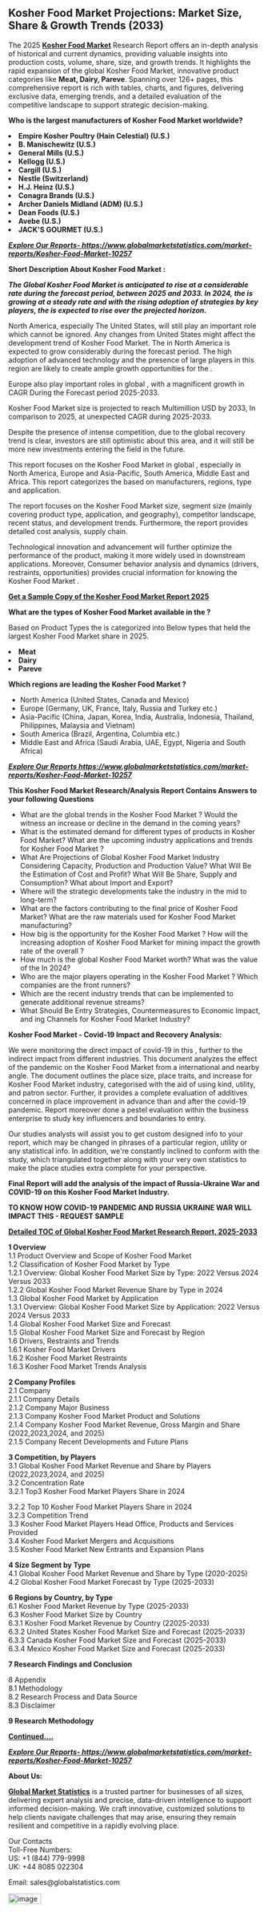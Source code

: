 <h2><strong>Kosher Food Market Projections: Market Size, Share & Growth Trends (2033)</strong></h2><p>The 2025 <strong><a href="https://www.globalmarketstatistics.com/market-reports/Kosher-Food-Market-10257">Kosher Food Market</a></strong> Research Report offers an in-depth analysis of historical and current dynamics, providing valuable insights into production costs, volume, share, size, and growth trends. It highlights the rapid expansion of the global Kosher Food Market, innovative product categories like <strong>Meat, Dairy, Pareve</strong>. Spanning over 126+ pages, this comprehensive report is rich with tables, charts, and figures, delivering exclusive data, emerging trends, and a detailed evaluation of the competitive landscape to support strategic decision-making.</p><p><strong>Who is the largest manufacturers of Kosher Food Market worldwide?</strong></p><p><strong><li>Empire Kosher Poultry (Hain Celestial) (U.S.)<li>B. Manischewitz (U.S.)<li>General Mills (U.S.)<li>Kellogg (U.S.)<li>Cargill (U.S.)<li>Nestle (Switzerland)<li>H.J. Heinz (U.S.)<li>Conagra Brands (U.S.)<li>Archer Daniels Midland (ADM) (U.S.)<li>Dean Foods (U.S.)<li>Avebe (U.S.)<li>JACK'S GOURMET (U.S.)</strong></p><p><strong><em><a href="https://www.globalmarketstatistics.com/market-reports/Kosher-Food-Market-10257">Explore Our Reports-&nbsp;https://www.globalmarketstatistics.com/market-reports/Kosher-Food-Market-10257</a></em></strong></p><p><strong>Short Description About Kosher Food Market :</strong></p><p><strong><em>The Global Kosher Food Market is anticipated to rise at a considerable rate during the forecast period, between 2025 and 2033. In 2024, the is growing at a steady rate and with the rising adoption of strategies by key players, the is expected to rise over the projected horizon.</em></strong></p><p>North America, especially The United States, will still play an important role which cannot be ignored. Any changes from United States might affect the development trend of Kosher Food Market. The in North America is expected to grow considerably during the forecast period. The high adoption of advanced technology and the presence of large players in this region are likely to create ample growth opportunities for the .</p><p>Europe also play important roles in global , with a magnificent growth in CAGR During the Forecast period 2025-2033.</p><p>Kosher Food Market size is projected to reach Multimillion USD by 2033, In comparison to 2025, at unexpected CAGR during 2025-2033.</p><p>Despite the presence of intense competition, due to the global recovery trend is clear, investors are still optimistic about this area, and it will still be more new investments entering the field in the future.</p><p>This report focuses on the Kosher Food Market in global , especially in North America, Europe and Asia-Pacific, South America, Middle East and Africa. This report categorizes the based on manufacturers, regions, type and application.</p><p>The report focuses on the Kosher Food Market size, segment size (mainly covering product type, application, and geography), competitor landscape, recent status, and development trends. Furthermore, the report provides detailed cost analysis, supply chain.</p><p>Technological innovation and advancement will further optimize the performance of the product, making it more widely used in downstream applications. Moreover, Consumer behavior analysis and dynamics (drivers, restraints, opportunities) provides crucial information for knowing the Kosher Food Market .</p><p><strong><a href="https://www.globalmarketstatistics.com/market-reports/Kosher-Food-Market-10257">Get a Sample Copy of the Kosher Food Market Report 2025</a></strong></p><p><strong>What are the types of Kosher Food Market available in the ?</strong></p><p>Based on Product Types the is categorized into Below types that held the largest Kosher Food Market share in 2025.</p><p><strong><li>Meat<li>Dairy<li>Pareve</strong></p><p><strong>Which regions are leading the Kosher Food Market ?</strong></p><ul><li>North America (United States, Canada and Mexico)</li><li>Europe (Germany, UK, France, Italy, Russia and Turkey etc.)</li><li>Asia-Pacific (China, Japan, Korea, India, Australia, Indonesia, Thailand, Philippines, Malaysia and Vietnam)</li><li>South America (Brazil, Argentina, Columbia etc.)</li><li>Middle East and Africa (Saudi Arabia, UAE, Egypt, Nigeria and South Africa)</li></ul><p><strong><em><a href="https://www.globalmarketstatistics.com/market-reports/Kosher-Food-Market-10257">Explore Our Reports https://www.globalmarketstatistics.com/market-reports/Kosher-Food-Market-10257</a></em></strong></p><p><strong>This Kosher Food Market Research/Analysis Report Contains Answers to your following Questions</strong></p><ul><li>What are the global trends in the Kosher Food Market ? Would the witness an increase or decline in the demand in the coming years?</li><li>What is the estimated demand for different types of products in Kosher Food Market? What are the upcoming industry applications and trends for Kosher Food Market ?</li><li>What Are Projections of Global Kosher Food Market Industry Considering Capacity, Production and Production Value? What Will Be the Estimation of Cost and Profit? What Will Be Share, Supply and Consumption? What about Import and Export?</li><li>Where will the strategic developments take the industry in the mid to long-term?</li><li>What are the factors contributing to the final price of Kosher Food Market? What are the raw materials used for Kosher Food Market manufacturing?</li><li>How big is the opportunity for the Kosher Food Market ? How will the increasing adoption of Kosher Food Market for mining impact the growth rate of the overall ?</li><li>How much is the global Kosher Food Market worth? What was the value of the In 2024?</li><li>Who are the major players operating in the Kosher Food Market ? Which companies are the front runners?</li><li>Which are the recent industry trends that can be implemented to generate additional revenue streams?</li><li>What Should Be Entry Strategies, Countermeasures to Economic Impact, and ing Channels for Kosher Food Market Industry?</li></ul><p><strong>Kosher Food Market - Covid-19 Impact and Recovery Analysis:</strong></p><p>We were monitoring the direct impact of covid-19 in this , further to the indirect impact from different industries. This document analyzes the effect of the pandemic on the Kosher Food Market from a international and nearby angle. The document outlines the place size, place traits, and increase for Kosher Food Market industry, categorised with the aid of using kind, utility, and patron sector. Further, it provides a complete evaluation of additives concerned in place improvement in advance than and after the covid-19 pandemic. Report moreover done a pestel evaluation within the business enterprise to study key influencers and boundaries to entry.</p><p>Our studies analysts will assist you to get custom designed info to your report, which may be changed in phrases of a particular region, utility or any statistical info. In addition, we're constantly inclined to conform with the study, which triangulated together along with your very own statistics to make the place studies extra complete for your perspective.</p><p><strong>Final Report will add the analysis of the impact of Russia-Ukraine War and COVID-19 on this Kosher Food Market Industry.</strong></p><p><strong>TO KNOW HOW COVID-19 PANDEMIC AND RUSSIA UKRAINE WAR WILL IMPACT THIS - REQUEST SAMPLE</strong></p><p><strong><a href="https://www.globalmarketstatistics.com/market-reports/Kosher-Food-Market-10257">Detailed TOC of Global Kosher Food Market Research Report, 2025-2033</a></strong></p><p><strong>1 Overview</strong><br /> 1.1 Product Overview and Scope of Kosher Food Market<br /> 1.2 Classification of Kosher Food Market by Type<br /> 1.2.1 Overview: Global Kosher Food Market Size by Type: 2022 Versus 2024 Versus 2033<br /> 1.2.2 Global Kosher Food Market Revenue Share by Type in 2024<br /> 1.3 Global Kosher Food Market by Application<br /> 1.3.1 Overview: Global Kosher Food Market Size by Application: 2022&nbsp;Versus 2024 Versus 2033<br /> 1.4 Global Kosher Food Market Size and Forecast<br /> 1.5 Global Kosher Food Market Size and Forecast by Region<br /> 1.6 Drivers, Restraints and Trends<br /> 1.6.1 Kosher Food Market Drivers<br /> 1.6.2 Kosher Food Market Restraints<br /> 1.6.3 Kosher Food Market Trends Analysis</p><p><strong>2 Company Profiles</strong><br /> 2.1 Company<br /> 2.1.1 Company Details<br /> 2.1.2 Company Major Business<br /> 2.1.3 Company Kosher Food Market Product and Solutions<br /> 2.1.4 Company Kosher Food Market Revenue, Gross Margin and Share (2022,2023,2024, and 2025)<br /> 2.1.5 Company Recent Developments and Future Plans</p><p><strong>3 Competition, by Players</strong><br /> 3.1 Global Kosher Food Market Revenue and Share by Players (2022,2023,2024, and 2025)<br /> 3.2 Concentration Rate<br /> 3.2.1 Top3 Kosher Food Market Players Share in 2024</p><p>3.2.2 Top 10 Kosher Food Market Players Share in 2024<br /> 3.2.3 Competition Trend<br /> 3.3 Kosher Food Market Players Head Office, Products and Services Provided<br /> 3.4 Kosher Food Market Mergers and Acquisitions<br /> 3.5 Kosher Food Market New Entrants and Expansion Plans</p><p><strong>4 Size Segment by Type</strong><br /> 4.1 Global Kosher Food Market Revenue and Share by Type (2020-2025)<br /> 4.2 Global Kosher Food Market Forecast by Type (2025-2033)</p><p><strong>6 Regions by Country, by Type</strong><br /> 6.1 Kosher Food Market Revenue by Type (2025-2033)<br /> 6.3 Kosher Food Market Size by Country<br /> 6.3.1 Kosher Food Market Revenue by Country (22025-2033)<br /> 6.3.2 United States Kosher Food Market Size and Forecast (2025-2033)<br /> 6.3.3 Canada Kosher Food Market Size and Forecast (2025-2033)<br /> 6.3.4 Mexico Kosher Food Market Size and Forecast (2025-2033)</p><p><strong>7 Research Findings and Conclusion</strong></p><p>8 Appendix<br /> 8.1 Methodology<br /> 8.2 Research Process and Data Source<br /> 8.3 Disclaimer</p><p><strong>9 Research Methodology</strong></p><p><strong><a href="https://www.globalmarketstatistics.com/market-reports/Kosher-Food-Market-10257">Continued&hellip;.</a></strong></p><p><strong><em><a href="https://www.globalmarketstatistics.com/market-reports/Kosher-Food-Market-10257">Explore Our Reports-&nbsp;https://www.globalmarketstatistics.com/market-reports/Kosher-Food-Market-10257</a></em></strong></p><p><strong>About Us:</strong></p><p><strong><a href="https://www.globalmarketstatistics.com/">Global Market Statistics</a></strong> is a trusted partner for businesses of all sizes, delivering expert analysis and precise, data-driven intelligence to support informed decision-making. We craft innovative, customized solutions to help clients navigate challenges that may arise, ensuring they remain resilient and competitive in a rapidly evolving place.</p><p>Our Contacts<br /> Toll-Free Numbers:<br /> US: +1 (844) 779-9998<br /> UK: +44 8085 022304</p><p>Email: sales@globalstatistics.com</p>
<img width="65" height="21" alt="image" src="https://github.com/user-attachments/assets/949c304e-19c9-4744-8cc9-80508ae567aa" />
